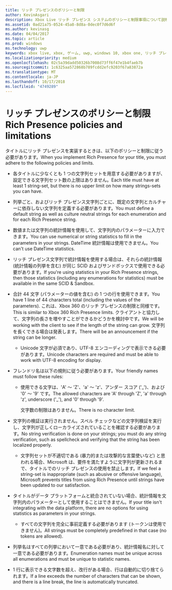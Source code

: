```yaml
---
title: リッチ プレゼンスのポリシーと制限
author: KevinAsgari
description: Xbox Live リッチ プレゼンス システムのポリシーと制限事項について説明します。
ms.assetid: 0ad21a75-0524-45a8-8d8a-0dec0f7d6d6f
ms.author: kevinasg
ms.date: 04/04/2017
ms.topic: article
ms.prod: windows
ms.technology: uwp
keywords: xbox live, xbox, ゲーム, uwp, windows 10, xbox one, リッチ プレゼンス, ポリシー
ms.localizationpriority: medium
ms.openlocfilehash: 02c5a39dadd50326b7008d73ff6f47e1b4faeb7b
ms.sourcegitcommit: 1c6325aa572868b789fcdd2efc9203f67a83872a
ms.translationtype: MT
ms.contentlocale: ja-JP
ms.lasthandoff: 10/17/2018
ms.locfileid: "4749289"
---
```

# <a name="rich-presence-policies-and-limitations"></a><span data-ttu-id="ef559-104">リッチ プレゼンスのポリシーと制限</span><span class="sxs-lookup"><span data-stu-id="ef559-104">Rich Presence policies and limitations</span></span>

<span data-ttu-id="ef559-105">タイトルにリッチ プレゼンスを実装するときは、以下のポリシーと制限に従う必要があります。</span><span class="sxs-lookup"><span data-stu-id="ef559-105">When you implement Rich Presence for your title, you must adhere to the following policies and limits.</span></span>

-   <span data-ttu-id="ef559-106">各タイトルに少なくとも 1 つの文字列セットを用意する必要がありますが、設定できる文字列セット数の上限はありません。</span><span class="sxs-lookup"><span data-stu-id="ef559-106">Each title must have at least 1 string-set, but there is no upper limit on how many strings-sets you can have.</span></span>
-   <span data-ttu-id="ef559-107">列挙ごと、およびリッチ プレゼンス文字列ごとに、既定の文字列とカルチャーに依存しない文字列を定義する必要があります。</span><span class="sxs-lookup"><span data-stu-id="ef559-107">You must define a default string as well as culture neutral strings for each enumeration and for each Rich Presence string.</span></span>
-   <span data-ttu-id="ef559-108">数値または文字列の統計情報を使用して、文字列内のパラメーターに入力できます。</span><span class="sxs-lookup"><span data-stu-id="ef559-108">You can use numerical or string statistics to fill in the parameters in your strings.</span></span> <span data-ttu-id="ef559-109">DateTime 統計情報は使用できません。</span><span class="sxs-lookup"><span data-stu-id="ef559-109">You can't use DateTime statistics.</span></span>
-   <span data-ttu-id="ef559-110">リッチ プレゼンス文字列で統計情報を使用する場合は、それらの統計情報 (統計情報の列挙を含む) が同じ SCID およびサンドボックスで使用できる必要があります。</span><span class="sxs-lookup"><span data-stu-id="ef559-110">If you're using statistics in your Rich Presence strings, then those statistics (including any enumerations for statistics) must be available in the same SCID & Sandbox.</span></span>
-   <span data-ttu-id="ef559-111">合計 44 文字 (パラメーターの値を含む) の 1 つの行を使用できます。</span><span class="sxs-lookup"><span data-stu-id="ef559-111">You have 1 line of 44 characters total (including the values of the parameters).</span></span> <span data-ttu-id="ef559-112">これは、Xbox 360 のリッチ プレゼンスの制限と同様です。</span><span class="sxs-lookup"><span data-stu-id="ef559-112">This is similar to Xbox 360 Rich Presence limits.</span></span> <span data-ttu-id="ef559-113">クライアントと協力して、文字列の長さを増やすことができるかどうかを検討中です。</span><span class="sxs-lookup"><span data-stu-id="ef559-113">We will be working with the client to see if the length of the string can grow.</span></span> <span data-ttu-id="ef559-114">文字列を長くできる場合は発表します。</span><span class="sxs-lookup"><span data-stu-id="ef559-114">There will be an announcement if the string can be longer.</span></span>
    -   <span data-ttu-id="ef559-115">Unicode 文字が必須であり、UTF-8 エンコーディングで表示できる必要があります。</span><span class="sxs-lookup"><span data-stu-id="ef559-115">Unicode characters are required and must be able to work with UTF-8 encoding for display.</span></span>
-   <span data-ttu-id="ef559-116">フレンドリ名は以下の規則に従う必要があります。</span><span class="sxs-lookup"><span data-stu-id="ef559-116">Your friendly names must follow these rules:</span></span>
    -   <span data-ttu-id="ef559-117">使用できる文字は、'A' ～ 'Z'、'a' ～ 'z'、アンダー スコア ('\_')、および '0' ～ '9' です。</span><span class="sxs-lookup"><span data-stu-id="ef559-117">The allowed characters are 'A' through 'Z', 'a' through 'z', underscore ('\_'), and '0' through '9'.</span></span>

        <span data-ttu-id="ef559-118">文字数の制限はありません。</span><span class="sxs-lookup"><span data-stu-id="ef559-118">There is no character limit.</span></span>

-   <span data-ttu-id="ef559-119">文字列の検証は実行されません。スペル チェックなどの文字列検証を実行し、文字列が正しくローカライズされていることを確認する必要があります。</span><span class="sxs-lookup"><span data-stu-id="ef559-119">No string verification is done on your strings; you must do any string verification, such as spellcheck and verifying that the string has been localized properly.</span></span>
    -   <span data-ttu-id="ef559-120">文字列セットが不適切である (暴力的または攻撃的な言葉使いなど) と思われる場合、Microsoft は、要件を満たすように文字列が更新されるまで、タイトルでのリッチ プレゼンスの使用を禁止します。</span><span class="sxs-lookup"><span data-stu-id="ef559-120">If we feel a string-set is inappropriate (such as abusive or offensive language), Microsoft prevents titles from using Rich Presence until strings have been updated to our satisfaction.</span></span>
-   <span data-ttu-id="ef559-121">タイトルがデータ プラットフォームと統合されていない場合、統計情報を文字列内のパラメーターとして使用することはできません。</span><span class="sxs-lookup"><span data-stu-id="ef559-121">If your title isn't integrating with the data platform, there are no options for using statistics as parameters in your strings.</span></span>
    -   <span data-ttu-id="ef559-122">すべての文字列を完全に事前定義する必要があります (トークンは使用できません)。</span><span class="sxs-lookup"><span data-stu-id="ef559-122">All strings must be completely predefined in that case (no tokens are allowed).</span></span>
-   <span data-ttu-id="ef559-123">列挙名はすべての列挙において一意である必要があり、統計情報名に対して一意である必要があります。</span><span class="sxs-lookup"><span data-stu-id="ef559-123">Enumeration names must be unique across all enumerations and must be unique to statistic names.</span></span>
-   <span data-ttu-id="ef559-124">1 行に表示できる文字数を超え、改行がある場合、行は自動的に切り捨てられます。</span><span class="sxs-lookup"><span data-stu-id="ef559-124">If a line exceeds the number of characters that can be shown, and there is a line break, the line is automatically truncated.</span></span>
